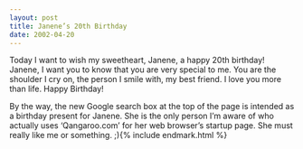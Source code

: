 ```yaml
---
layout: post
title: Janene’s 20th Birthday
date: 2002-04-20
---
```


Today I want to wish my sweetheart, Janene, a happy 20th birthday! Janene, I want you to know that you are very special to me. You are the shoulder I cry on, the person I smile with, my best friend. I love you more than life. Happy Birthday!

By the way, the new Google search box at the top of the page is intended as a birthday present for Janene. She is the only person I’m aware of who actually uses ‘Qangaroo.com’ for her web browser’s startup page. She must really like me or something. ;){% include endmark.html %}